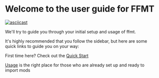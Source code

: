 # Welcome to the user guide for FFMT

[![asciicast](https://asciinema.org/a/hfp5oOSjhGGz55mX9g9TVRS3l.svg)](https://asciinema.org/a/hfp5oOSjhGGz55mX9g9TVRS3l)


We'll try to guide you through your initial setup and usage of ffmt.

It's highly recommended that you follow the sidebar, but here are some quick links to guide you on your way:

First time here? Check out the [Quick Start](userguide/quickstart/index)
    
[Usage](userguide/usage/index) is the right place for those who are already set up and ready to import mods
